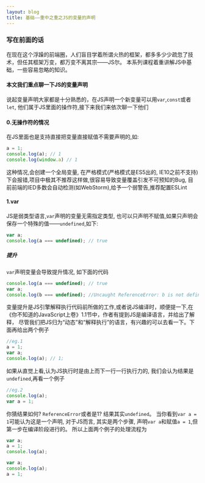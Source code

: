 ```yaml
---
layout: blog
title: 基础——重中之重之JS的变量的声明
---
```


### 写在前面的话

在现在这个浮躁的前端圈，人们盲目学着所谓火热的框架，都多多少少疏忽了技术，但任其框架万变，都万变不离其宗——JS尔。
本系列课程着重讲解JS中基础，一些容易忽略的知识。

#### 本文我们重点聊一下JS的变量声明

说起变量声明大家都是十分熟悉的，在JS声明一个新变量可以用`var`,`const`或者`let`, 他们属于JS里面的操作符,接下来我们来依次聊一下他们

#### 0.无操作符的情况

在JS里面也是支持直接把变量直接赋值不需要声明的,如:

```js
a = 1;
console.log(a); // 1
console.log(window.a) // 1
```
这种情况,会创建一个全局变量, 在严格模式(严格模式是ES5出的, IE10之前不支持)下会报错,项目中极其不推荐这样做,很容易导致变量覆盖引发不可预知的Bug,
目前前端的IED多数会自动检测(如WebStorm),给予一个弱警告,推荐配置ESLint

#### 1.var
JS是弱类型语言,`var`声明的变量无需指定类型, 也可以只声明不赋值,如果只声明会保存一个特殊的值——`undefined`,如下:

```js
var a;
console.log(a === undefined); // true
```
##### 提升
`var`声明变量会导致提升情况, 如下面的代码
```js
console.log(a === undefined); // true
var a;
console.log(b === undefined); //Uncaught ReferenceError: b is not defined
```
变量提升是JS引擎解释执行代码前所做的工作,或者说JS编译时，顺便提一下,在《你不知道的JavaScript上卷》1.1节中，作者有提到JS是编译语言，并给出了解释，
尽管我们把JS归为“动态”和“解释执行”的语言，有兴趣的可以去看一下。下面再给出两个例子
```js
//eg.1
a = 1;
var a;
console.log(a); // 1;
```
如果从直觉上看,认为JS执行时是由上而下一行一行执行力的, 我们会认为结果是`undefined`,再看一个例子
```js
//eg.2
console.log(a);
var a = 1;
```
你猜结果如何? `ReferenceError`或者是1? 结果其实`undefined`。
当你看到`var a = 1`可能认为这是一个声明, 对于JS而言, 其实是两个步骤, 声明`var a`和赋值`a = 1`,但第一步在编译阶段进行的。
所以上面两个例子的处理流程为
```js
var a;
a = 1;
console.log(a);
```
```js
var a;
console.log(a);
a = 1;
```






    
